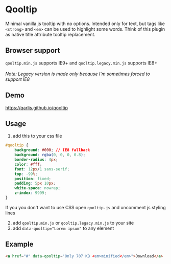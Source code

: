 # Qooltip

Minimal vanilla js tooltip with no options. Intended only for text, but tags like ```<strong>``` and ```<em>``` can be used to highlight some words. Think of this plugin as native title attribute tooltip replacement.

## Browser support
```qooltip.min.js``` supports IE9+ and ```qooltip.legacy.min.js``` supports IE8+ <br><br>
*Note: Legacy version is made only because I'm sometimes forced to support IE8*

## Demo
https://qarlis.github.io/qooltip

## Usage
1) add this to your css file

```css
#qooltip {
    background: #000; // IE8 fallback
    background: rgba(0, 0, 0, 0.8);
    border-radius: 4px;
    color: #fff;
    font: 12px/1 sans-serif;
    top: -99%;
    position: fixed;
    padding: 5px 10px;
    white-space: nowrap;
    z-index: 9999;
}
```

If you you don't want to use CSS open ```qooltip.js``` and uncomment js styling lines

2) add ```qooltip.min.js``` or ```qooltip.legacy.min.js``` to your site <br>
3) add ```data-qooltip="Lorem ipsum"``` to any element

## Example

```html
<a href="#" data-qooltip="Only 707 KB <em>minified</em>">Download</a>
```
